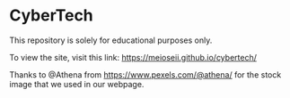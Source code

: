 # CyberTech

This repository is solely for educational purposes only.

To view the site, visit this link: https://meioseii.github.io/cybertech/

Thanks to @Athena from https://www.pexels.com/@athena/ for the stock image that we used in our webpage.
